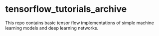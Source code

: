 # tensorflow_tutorials_archive
This repo contains basic tensor flow implementations of simple machine learning models and deep learning networks. 
